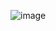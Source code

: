![image](https://user-images.githubusercontent.com/76951800/178350756-54c0faa2-0af8-4c93-a5b2-1f825679f49b.png)
